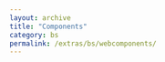 ```yaml
---
layout: archive
title: "Components"
category: bs
permalink: /extras/bs/webcomponents/
---
```

<script>
    document.location = "/extras/bs";
</script>